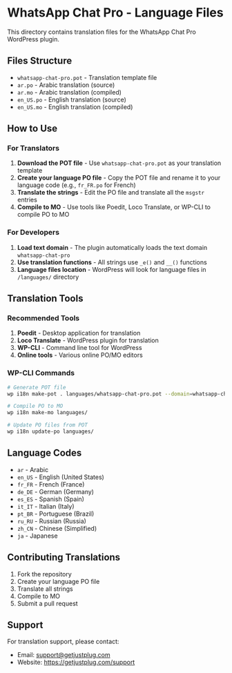 # WhatsApp Chat Pro - Language Files

This directory contains translation files for the WhatsApp Chat Pro WordPress plugin.

## Files Structure

- `whatsapp-chat-pro.pot` - Translation template file
- `ar.po` - Arabic translation (source)
- `ar.mo` - Arabic translation (compiled)
- `en_US.po` - English translation (source)
- `en_US.mo` - English translation (compiled)

## How to Use

### For Translators

1. **Download the POT file** - Use `whatsapp-chat-pro.pot` as your translation template
2. **Create your language PO file** - Copy the POT file and rename it to your language code (e.g., `fr_FR.po` for French)
3. **Translate the strings** - Edit the PO file and translate all the `msgstr` entries
4. **Compile to MO** - Use tools like Poedit, Loco Translate, or WP-CLI to compile PO to MO

### For Developers

1. **Load text domain** - The plugin automatically loads the text domain `whatsapp-chat-pro`
2. **Use translation functions** - All strings use `_e()` and `__()` functions
3. **Language files location** - WordPress will look for language files in `/languages/` directory

## Translation Tools

### Recommended Tools

1. **Poedit** - Desktop application for translation
2. **Loco Translate** - WordPress plugin for translation
3. **WP-CLI** - Command line tool for WordPress
4. **Online tools** - Various online PO/MO editors

### WP-CLI Commands

```bash
# Generate POT file
wp i18n make-pot . languages/whatsapp-chat-pro.pot --domain=whatsapp-chat-pro

# Compile PO to MO
wp i18n make-mo languages/

# Update PO files from POT
wp i18n update-po languages/
```

## Language Codes

- `ar` - Arabic
- `en_US` - English (United States)
- `fr_FR` - French (France)
- `de_DE` - German (Germany)
- `es_ES` - Spanish (Spain)
- `it_IT` - Italian (Italy)
- `pt_BR` - Portuguese (Brazil)
- `ru_RU` - Russian (Russia)
- `zh_CN` - Chinese (Simplified)
- `ja` - Japanese

## Contributing Translations

1. Fork the repository
2. Create your language PO file
3. Translate all strings
4. Compile to MO
5. Submit a pull request

## Support

For translation support, please contact:
- Email: support@getjustplug.com
- Website: https://getjustplug.com/support

